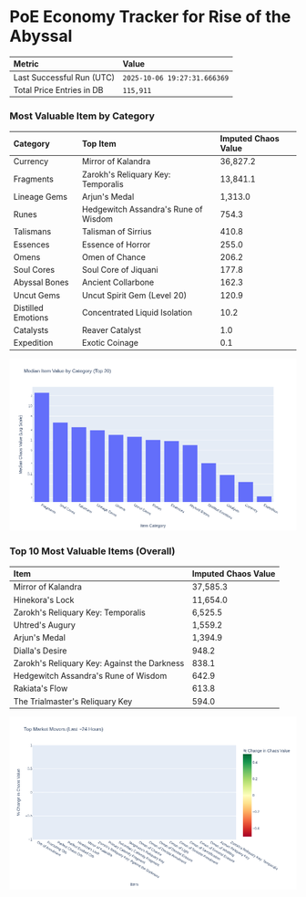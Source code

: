# PoE Economy Tracker for Rise of the Abyssal

<!-- START_MAINTENANCE -->
| Metric | Value |
|:---|:---|
| Last Successful Run (UTC) | `2025-10-06 19:27:31.666369` |
| Total Price Entries in DB | `115,911` |

<!-- END_MAINTENANCE -->

<!-- START_DATAFRAME_DEBUG -->
<!-- END_DATAFRAME_DEBUG -->

<!-- START_CATEGORY_ANALYSIS -->
### Most Valuable Item by Category
| Category | Top Item | Imputed Chaos Value |
| :--- | :--- | :--- |
| Currency | Mirror of Kalandra | 36,827.2 |
| Fragments | Zarokh's Reliquary Key: Temporalis | 13,841.1 |
| Lineage Gems | Arjun's Medal | 1,313.0 |
| Runes | Hedgewitch Assandra's Rune of Wisdom | 754.3 |
| Talismans | Talisman of Sirrius | 410.8 |
| Essences | Essence of Horror | 255.0 |
| Omens | Omen of Chance | 206.2 |
| Soul Cores | Soul Core of Jiquani | 177.8 |
| Abyssal Bones | Ancient Collarbone | 162.3 |
| Uncut Gems | Uncut Spirit Gem (Level 20) | 120.9 |
| Distilled Emotions | Concentrated Liquid Isolation | 10.2 |
| Catalysts | Reaver Catalyst | 1.0 |
| Expedition | Exotic Coinage | 0.1 |


![Category Analysis Chart](charts/category_analysis.png)
<!-- END_ANALYSIS -->

<!-- START_ANALYSIS -->
### Top 10 Most Valuable Items (Overall)
| Item | Imputed Chaos Value |
| :--- | :--- |
| Mirror of Kalandra | 37,585.3 |
| Hinekora's Lock | 11,654.0 |
| Zarokh's Reliquary Key: Temporalis | 6,525.5 |
| Uhtred's Augury | 1,559.2 |
| Arjun's Medal | 1,394.9 |
| Dialla's Desire | 948.2 |
| Zarokh's Reliquary Key: Against the Darkness | 838.1 |
| Hedgewitch Assandra's Rune of Wisdom | 642.9 |
| Rakiata's Flow | 613.8 |
| The Trialmaster's Reliquary Key | 594.0 |


![Market Movers Chart](charts/market_movers.png)
<!-- END_ANALYSIS -->

